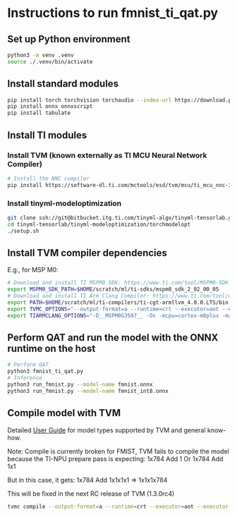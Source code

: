 # Instructions to run fmnist_ti_qat.py

## Set up Python environment

```bash
python3 -m venv .venv
source ./.venv/bin/activate
```

## Install standard modules

```bash
pip install torch torchvision torchaudio --index-url https://download.pytorch.org/whl/cpu
pip install onnx onnxscript
pip install tabulate
```

## Install TI modules

### Install TVM (known externally as TI MCU Neural Network Compiler)

```bash
# Install the NNC compiler
pip install https://software-dl.ti.com/mctools/esd/tvm/mcu/ti_mcu_nnc-1.2.0-cp310-cp310-linux_x86_64.whl
```

### Install tinyml-modeloptimization

```bash
git clone ssh://git@bitbucket.itg.ti.com/tinyml-algo/tinyml-tensorlab.git
cd tinyml-tensorlab/tinyml-modeloptimization/torchmodelopt
./setup.sh
```

## Install TVM compiler dependencies

E.g., for MSP M0:

```bash
# Download and install TI MSPM0 SDK: https://www.ti.com/tool/MSPM0-SDK
export MSPM0_SDK_PATH=$HOME/scratch/ml/ti-sdks/mspm0_sdk_2_02_00_05
# Download and install TI Arm Clang Compiler: https://www.ti.com/tool/download/ARM-CGT-CLANG
export PATH=$HOME/scratch/ml/ti-compilers/ti-cgt-armllvm_4.0.0.LTS/bin:$PATH
export TVMC_OPTIONS="--output-format=a --runtime=crt --executor=aot --executor-aot-interface-api=c --executor-aot-unpacked-api=1 --pass-config tir.disable_vectorize=1 --pass-config tir.usmp.algorithm=hill_climb"
export TIARMCLANG_OPTIONS="-D__MSPM0G3507__ -Os -mcpu=cortex-m0plus -march=thumbv6m -mtune=cortex-m0plus -mthumb -mfloat-abi=soft -I${MSPM0_SDK_PATH}/source/third_party/CMSIS/Core/Include -I${MSPM0_SDK_PATH}/source -Wno-return-type -I."
```

## Perform QAT and run the model with the ONNX runtime on the host

```bash
# Perform QAT
python3 fmnist_ti_qat.py
# Inference
python3 run_fmnist.py --model-name fmnist.onnx
python3 run_fmnist.py --model-name fmnist_int8.onnx
```

## Compile model with TVM

Detailed [User Guide](https://software-dl.ti.com/mctools/esd/tvm/mcu/docs/index.html) for model types supported by TVM and general know-how.

Note: Compile is currently broken for FMIST, TVM fails to compile the model because the TI-NPU prepare pass is expecting:
1x784  Add  1
Or
1x784 Add  1x1

But in this case, it gets:
1x784  Add  1x1x1x1  =>  1x1x1x784

This will be fixed in the next RC release of TVM (1.3.0rc4)

```bash
tvmc compile --output-format=a --runtime=crt --executor=aot --executor-aot-interface-api=c --executor-aot-unpacked-api=1 --pass-config tir.disable_vectorize=1 --pass-config tir.usmp.algorithm=hill_climb --target="c, ti-npu type=soft" --target-c-mcpu=cortex-m0plus ./fmnist_int8.onnx -o artifacts_m0_soft/mod.a --cross-compiler="tiarmclang" --cross-compiler-options="$TIARMCLANG_OPTIONS -Iartifacts_m0_soft
```